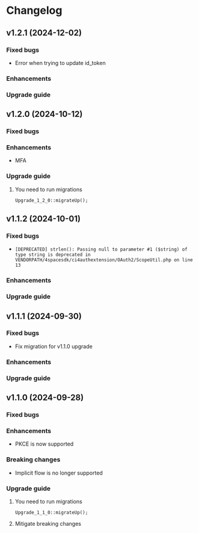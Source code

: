 # Changelog

## v1.2.1 (2024-12-02)

### Fixed bugs
* Error when trying to update id_token

### Enhancements


### Upgrade guide



## v1.2.0 (2024-10-12)

### Fixed bugs


### Enhancements
* MFA

### Upgrade guide
1. You need to run migrations
    ```
    Upgrade_1_2_0::migrateUp();
    ```


## v1.1.2 (2024-10-01)

### Fixed bugs
* `[DEPRECATED] strlen(): Passing null to parameter #1 ($string) of type string is deprecated in VENDORPATH/4spacesdk/ci4authextension/OAuth2/ScopeUtil.php on line 13`

### Enhancements


### Upgrade guide



## v1.1.1 (2024-09-30)

### Fixed bugs
* Fix migration for v1.1.0 upgrade

### Enhancements


### Upgrade guide



## v1.1.0 (2024-09-28)

### Fixed bugs

### Enhancements
* PKCE is now supported

### Breaking changes
* Implicit flow is no longer supported

### Upgrade guide
1. You need to run migrations
    ```
    Upgrade_1_1_0::migrateUp();
    ```
2. Mitigate breaking changes
